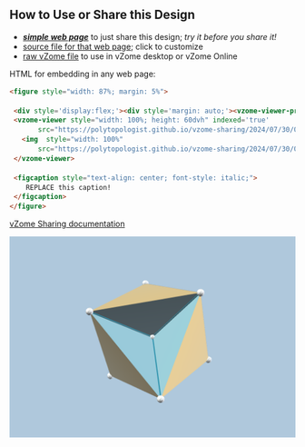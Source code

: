 
## How to Use or Share this Design

 - [***simple web page***](<https://polytopologist.github.io/vzome-sharing/2024/07/30/07-39-32-3dflower7/>) to just share this design; *try it before you share it!*
 - [source file for that web page](<https://github.com/polytopologist/vzome-sharing/edit/main/2024/07/30/07-39-32-3dflower7/index.md>); click to customize
 - [raw vZome file](<https://raw.githubusercontent.com/polytopologist/vzome-sharing/main/2024/07/30/07-39-32-3dflower7/3dflower7.vZome>) to use in vZome desktop or vZome Online
 
 HTML for embedding in any web page:
 ```html
<figure style="width: 87%; margin: 5%">
  
  <div style='display:flex;'><div style='margin: auto;'><vzome-viewer-previous label='prev step'></vzome-viewer-previous><vzome-viewer-next label='next step'></vzome-viewer-next></div></div>
  <vzome-viewer style="width: 100%; height: 60dvh" indexed='true'
        src="https://polytopologist.github.io/vzome-sharing/2024/07/30/07-39-32-3dflower7/3dflower7.vZome" >
    <img  style="width: 100%"
        src="https://polytopologist.github.io/vzome-sharing/2024/07/30/07-39-32-3dflower7/3dflower7.png" >
  </vzome-viewer>

  <figcaption style="text-align: center; font-style: italic;">
     REPLACE this caption!
  </figcaption>
</figure>

 ```

[vZome Sharing documentation](https://vzome.github.io/vzome/sharing.html#how-it-works)

![Image](<3dflower7.png>)

